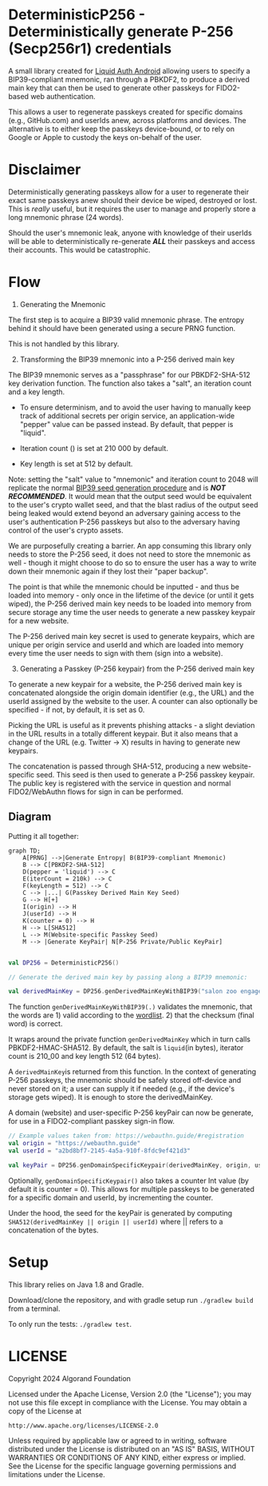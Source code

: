 # DeterministicP256 - Deterministically generate P-256 (Secp256r1) credentials

A small library created for [Liquid Auth Android](https://github.com/algorandfoundation/liquid-auth-android) allowing users to specify a BIP39-compliant mnemonic, ran through a PBKDF2, to produce a derived main key that can then be used to generate other passkeys for FIDO2-based web authentication.

This allows a user to regenerate passkeys created for specific domains (e.g., GitHub.com) and userIds anew, across platforms and devices. The alternative is to either keep the passkeys device-bound, or to rely on Google or Apple to custody the keys on-behalf of the user.

# Disclaimer

Deterministically generating passkeys allow for a user to regenerate their exact same passkeys anew should their device be wiped, destroyed or lost. This is _really_ useful, but it requires the user to manage and properly store a long mnemonic phrase (24 words).

Should the user's mnemonic leak, anyone with knowledge of their userIds will be able to deterministically re-generate **_ALL_** their passkeys and access their accounts. This would be catastrophic.

# Flow

1. Generating the Mnemonic

The first step is to acquire a BIP39 valid mnemonic phrase. The entropy behind it should have been generated using a secure PRNG function.

This is not handled by this library.

2. Transforming the BIP39 mnemonic into a P-256 derived main key

The BIP39 mnemonic serves as a "passphrase" for our PBKDF2-SHA-512 key derivation function. The function also takes a "salt", an iteration count and a key length.

- To ensure determinism, and to avoid the user having to manually keep track of additional secrets per origin service, an application-wide "pepper" value can be passed instead. By default, that pepper is "liquid".

- Iteration count () is set at 210 000 by default.

- Key length is set at 512 by default.

Note: setting the "salt" value to "mnemonic" and iteration count to 2048 will replicate the normal [BIP39 seed generation procedure](https://github.com/bitcoin/bips/blob/master/bip-0039.mediawiki#from-mnemonic-to-seed) and is **_NOT RECOMMENDED_**. It would mean that the output seed would be equivalent to the user's crypto wallet seed, and that the blast radius of the output seed being leaked would extend beyond an adversary gaining access to the user's authentication P-256 passkeys but also to the adversary having control of the user's crypto assets.

We are purposefully creating a barrier. An app consuming this library only needs to store the P-256 seed, it does not need to store the mnemonic as well - though it might choose to do so to ensure the user has a way to write down their mnemonic again if they lost their "paper backup".

The point is that while the mnemonic chould be inputted - and thus be loaded into memory - only once in the lifetime of the device (or until it gets wiped), the P-256 derived main key needs to be loaded into memory from secure storage any time the user needs to generate a new passkey keypair for a new website.

The P-256 derived main key secret is used to generate keypairs, which are unique per origin service and userId and which are loaded into memory every time the user needs to sign with them (sign into a website).

3.  Generating a Passkey (P-256 keypair) from the P-256 derived main key

To generate a new keypair for a website, the P-256 derived main key is concatenated alongside the origin domain identifier (e.g., the URL) and the userId assigned by the website to the user. A counter can also optionally be specified - if not, by default, it is set as 0.

Picking the URL is useful as it prevents phishing attacks - a slight deviation in the URL results in a totally different keypair. But it also means that a change of the URL (e.g. Twitter -> X) results in having to generate new keypairs.

The concatenation is passed through SHA-512, producing a new website-specific seed. This seed is then used to generate a P-256 passkey keypair. The public key is registered with the service in question and normal FIDO2/WebAuthn flows for sign in can be performed.

## Diagram

Putting it all together:

```mermaid
graph TD;
    A[PRNG] -->|Generate Entropy| B(BIP39-compliant Mnemonic)
    B --> C[PBKDF2-SHA-512]
    D(pepper = 'liquid') --> C
    E(iterCount = 210k) --> C
    F(keyLength = 512) --> C
    C --> |...| G(Passkey Derived Main Key Seed)
    G --> H[+]
    I(origin) --> H
    J(userId) --> H
    K(counter = 0) --> H
    H --> L[SHA512]
    L --> M(Website-specific Passkey Seed)
    M --> |Generate KeyPair| N[P-256 Private/Public KeyPair]
```

```kotlin

val DP256 = DeterministicP256()

// Generate the derived main key by passing along a BIP39 mnemonic:

val derivedMainKey = DP256.genDerivedMainKeyWithBIP39("salon zoo engage submit smile frost later decide wing sight chaos renew lizard rely canal coral scene hobby scare step bus leaf tobacco slice")
```

The function `genDerivedMainKeyWithBIP39(.)` validates the mnemonic, that the words are 1) valid according to the [wordlist](https://github.com/bitcoin/bips/blob/master/bip-0039/bip-0039-wordlists.md). 2) that the checksum (final word) is correct.

It wraps around the private function `genDerivedMainKey` which in turn calls PBKDF2-HMAC-SHA512. By default, the salt is `liquid`(in bytes), iterator count is 210_00 and key length 512 (64 bytes).

A `derivedMainKey`is returned from this function. In the context of generating P-256 passkeys, the mnemonic should be safely stored off-device and never stored on it; a user can supply it if needed (e.g., if the device's storage gets wiped). It is enough to store the derivedMainKey.

A domain (website) and user-specific P-256 keyPair can now be generate, for use in a FIDO2-compliant passkey sign-in flow.

```kotlin
// Example values taken from: https://webauthn.guide/#registration
val origin = "https://webauthn.guide"
val userId = "a2bd8bf7-2145-4a5a-910f-8fdc9ef421d3"

val keyPair = DP256.genDomainSpecificKeypair(derivedMainKey, origin, userId)
```

Optionally, `genDomainSpecificKeypair()` also takes a counter Int value (by default it is counter = 0). This allows for multiple passkeys to be generated for a specific domain and userId, by incrementing the counter.

Under the hood, the seed for the keyPair is generated by computing `SHA512(derivedMainKey || origin || userId)` where || refers to a concatenation of the bytes.

# Setup

This library relies on Java 1.8 and Gradle.

Download/clone the repository, and with gradle setup run `./gradlew build` from a terminal.

To only run the tests: `./gradlew test`.

# LICENSE

Copyright 2024 Algorand Foundation

Licensed under the Apache License, Version 2.0 (the "License");
you may not use this file except in compliance with the License.
You may obtain a copy of the License at

    http://www.apache.org/licenses/LICENSE-2.0

Unless required by applicable law or agreed to in writing, software
distributed under the License is distributed on an "AS IS" BASIS,
WITHOUT WARRANTIES OR CONDITIONS OF ANY KIND, either express or implied.
See the License for the specific language governing permissions and
limitations under the License.
